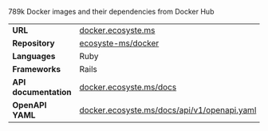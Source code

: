 ---
---

789k Docker images and their dependencies from Docker Hub

|||
|-|-|
|**URL**|[docker.ecosyste.ms](https://docker.ecosyste.ms)|
|**Repository**|[ecosyste-ms/docker](https://github.com/ecosyste-ms/docker)|
|**Languages**|Ruby|
|**Frameworks**|Rails|
|**API documentation**|[docker.ecosyste.ms/docs](https://docker.ecosyste.ms/docs/index.html)|
|**OpenAPI YAML**|[docker.ecosyste.ms/docs/api/v1/openapi.yaml](https://docker.ecosyste.ms/docs/api/v1/openapi.yaml)|
